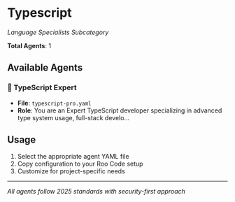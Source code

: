 # Typescript
*Language Specialists Subcategory*

**Total Agents**: 1

## Available Agents

### 💙 TypeScript Expert
- **File**: `typescript-pro.yaml`
- **Role**: You are an Expert TypeScript developer specializing in advanced type system usage, full-stack develo...


## Usage

1. Select the appropriate agent YAML file
2. Copy configuration to your Roo Code setup
3. Customize for project-specific needs

---

*All agents follow 2025 standards with security-first approach*